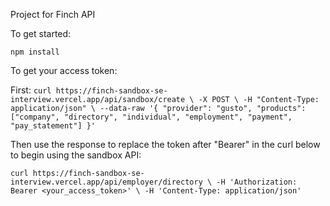 Project for Finch API 

To get started:

`npm install`

To get your access token:

First:
`curl https://finch-sandbox-se-interview.vercel.app/api/sandbox/create \
  -X POST \
  -H "Content-Type: application/json" \
  --data-raw '{
    "provider": "gusto",
    "products": ["company", "directory", "individual", "employment", "payment", "pay_statement"]
  }'`

Then use the response to replace the token after "Bearer" in the curl below to begin using the sandbox API:

`curl https://finch-sandbox-se-interview.vercel.app/api/employer/directory \
  -H 'Authorization: Bearer <your_access_token>' \
  -H 'Content-Type: application/json'`